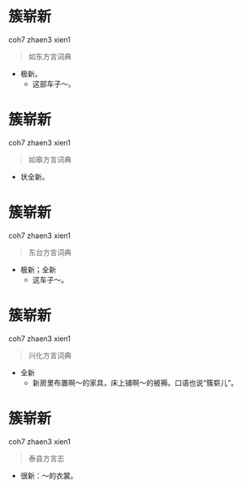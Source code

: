 # 簇崭新
coh7 zhaen3 xien1
> 如东方言词典
- 极新。
  - 这部车子～。

# 簇崭新
coh7 zhaen3 xien1
> 如皋方言词典
- 状全新。

# 簇崭新
coh7 zhaen3 xien1
> 东台方言词典
- 极新；全新
  - 这车子～。

# 簇崭新
coh7 zhaen3 xien1
> 兴化方言词典
- 全新
  - 新房里布置啊～的家具，床上铺啊～的被褥。口语也说“簇崭儿”。

# 簇崭新
coh7 zhaen3 xien1
> 泰县方言志
- 很新：～的衣裳。
